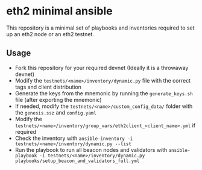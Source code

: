 # eth2 minimal ansible

This repository is a minimal set of playbooks and inventories required to set up an eth2 node or an eth2 testnet.

## Usage

- Fork this repository for your required devnet (Ideally it is a throwaway devnet)
- Modify the `testnets/<name>/inventory/dynamic.py` file with the correct tags and client distribution
- Generate the keys from the mnemonic by running the `generate_keys.sh` file (after exporting the mnemonic)  
- If needed, modify the `testnets/<name>/custom_config_data/` folder with the `genesis.ssz` and `config.yaml`
- Modify the `testnets/<name>/inventory/group_vars/eth2client_<client_name>.yml` if required
- Check the inventory with `ansible-inventory -i testnets/<name>/inventory/dynamic.py --list`
- Run the playbook to run all beacon nodes and validators with `ansible-playbook -i testnets/<name>/inventory/dynamic.py playbooks/setup_beacon_and_validators_full.yml`
